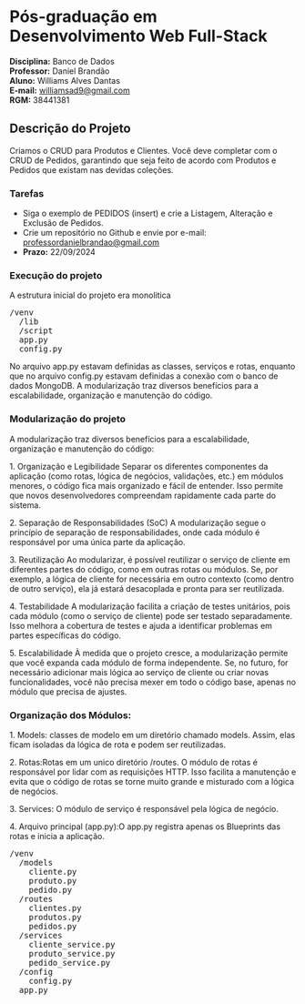 # Pós-graduação em Desenvolvimento Web Full-Stack

**Disciplina:** Banco de Dados  
**Professor:** Daniel Brandão  
**Aluno:** Williams Alves Dantas  
**E-mail:** williamsad9@gmail.com  
**RGM:** 38441381  

## Descrição do Projeto

Criamos o CRUD para Produtos e Clientes. Você deve completar com o CRUD de Pedidos, garantindo que seja feito de acordo com Produtos e Pedidos que existam nas devidas coleções.

### Tarefas

- Siga o exemplo de PEDIDOS (insert) e crie a Listagem, Alteração e Exclusão de Pedidos.
- Crie um repositório no Github e envie por e-mail: [professordanielbrandao@gmail.com](mailto:professordanielbrandao@gmail.com)
- **Prazo:** 22/09/2024

### Execução do projeto
<p>A estrutura inicial do projeto era monolitica</p>
<pre>
/venv
  /lib
  /script
  app.py
  config.py
</pre>
<p>No arquivo app.py estavam definidas as classes, serviços e rotas, enquanto que no arquivo config.py estavam definidas a conexão com o banco de dados MongoDB. A modularização traz diversos benefícios para a escalabilidade, organização e manutenção do código. </p>
  
### Modularização do projeto
<p>  A modularização traz diversos benefícios para a escalabilidade, organização e manutenção do código:

<p>1. Organização e Legibilidade
Separar os diferentes componentes da aplicação (como rotas, lógica de negócios, validações, etc.) em módulos menores, o código fica mais organizado e fácil de entender. Isso permite que novos desenvolvedores compreendam rapidamente cada parte do sistema.</p>

<p>2. Separação de Responsabilidades (SoC)
A modularização segue o princípio de separação de responsabilidades, onde cada módulo é responsável por uma única parte da aplicação.</p>

<p>3. Reutilização
Ao modularizar, é possível reutilizar o serviço de cliente em diferentes partes do código, como em outras rotas ou módulos. Se, por exemplo,  a lógica de cliente for necessária em outro contexto (como dentro de outro serviço), ela já estará desacoplada e pronta para ser reutilizada.</p>

<p>4. Testabilidade
A modularização facilita a criação de testes unitários, pois cada módulo (como o serviço de cliente) pode ser testado separadamente. Isso melhora a cobertura de testes e ajuda a identificar problemas em partes específicas do código.</p>

<p>5. Escalabilidade
À medida que o projeto cresce, a modularização permite que você expanda cada módulo de forma independente. Se, no futuro, for necessário adicionar mais lógica ao serviço de cliente ou criar novas funcionalidades, você não precisa mexer em todo o código base, apenas no módulo que precisa de ajustes.</p>

### Organização dos Módulos:
<p>1. Models: classes de modelo em um diretório chamado models. Assim, elas ficam isoladas da lógica de rota e podem ser reutilizadas.</p>
<p>2. Rotas:Rotas em um unico diretório /routes. O módulo de rotas é responsável por lidar com as requisições HTTP. Isso facilita a manutenção e evita que o código de rotas se torne muito grande e misturado com a lógica de negócios.</p>
<p>3. Services: O módulo de serviço é responsável pela lógica de negócio.</p>
<p>4. Arquivo principal (app.py):O app.py registra apenas os Blueprints das rotas e inicia a aplicação.</p>

<pre>
/venv
  /models
    cliente.py
    produto.py
    pedido.py
  /routes
    clientes.py
    produtos.py
    pedidos.py
  /services
    cliente_service.py
    produto_service.py
    pedido_service.py
  /config
    config.py
  app.py
</pre>




